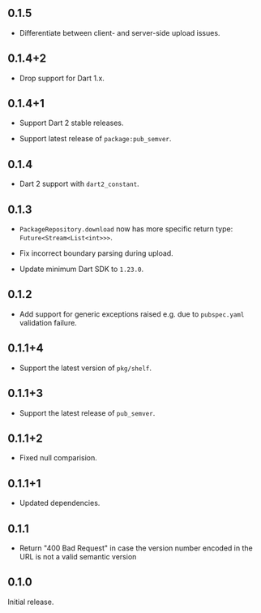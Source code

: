 ## 0.1.5

* Differentiate between client- and server-side upload issues.

## 0.1.4+2

* Drop support for Dart 1.x.

## 0.1.4+1

* Support Dart 2 stable releases.

* Support latest release of `package:pub_semver`.

## 0.1.4

* Dart 2 support with `dart2_constant`.

## 0.1.3

* `PackageRepository.download` now has more specific return type:
  `Future<Stream<List<int>>>`.

* Fix incorrect boundary parsing during upload.

* Update minimum Dart SDK to `1.23.0`.

## 0.1.2

* Add support for generic exceptions raised e.g. due to `pubspec.yaml`
  validation failure.

## 0.1.1+4

* Support the latest version of `pkg/shelf`.

## 0.1.1+3

* Support the latest release of `pub_semver`.

## 0.1.1+2

* Fixed null comparision.

## 0.1.1+1

* Updated dependencies.

## 0.1.1

* Return "400 Bad Request" in case the version number encoded in the URL is not
  a valid semantic version

## 0.1.0

Initial release.
